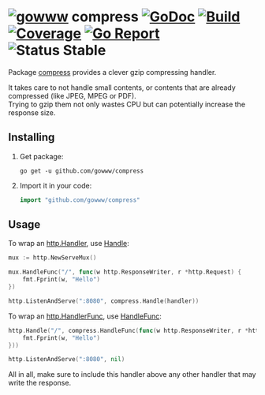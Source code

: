 # [![gowww](https://avatars.githubusercontent.com/u/18078923?s=20)](https://github.com/gowww) compress [![GoDoc](https://godoc.org/github.com/gowww/compress?status.svg)](https://godoc.org/github.com/gowww/compress) [![Build](https://travis-ci.org/gowww/compress.svg?branch=master)](https://travis-ci.org/gowww/compress) [![Coverage](https://coveralls.io/repos/github/gowww/compress/badge.svg?branch=master)](https://coveralls.io/github/gowww/compress?branch=master) [![Go Report](https://goreportcard.com/badge/github.com/gowww/compress)](https://goreportcard.com/report/github.com/gowww/compress) ![Status Stable](https://img.shields.io/badge/status-stable-brightgreen.svg)

Package [compress](https://godoc.org/github.com/gowww/compress) provides a clever gzip compressing handler.

It takes care to not handle small contents, or contents that are already compressed (like JPEG, MPEG or PDF).  
Trying to gzip them not only wastes CPU but can potentially increase the response size.

## Installing

1. Get package:

	```Shell
	go get -u github.com/gowww/compress
	```

2. Import it in your code:

	```Go
	import "github.com/gowww/compress"
	```

## Usage

To wrap an [http.Handler](https://golang.org/pkg/net/http/#Handler), use [Handle](https://godoc.org/github.com/gowww/compress#Handle):

```Go
mux := http.NewServeMux()

mux.HandleFunc("/", func(w http.ResponseWriter, r *http.Request) {
	fmt.Fprint(w, "Hello")
})

http.ListenAndServe(":8080", compress.Handle(handler))
```

To wrap an [http.HandlerFunc](https://golang.org/pkg/net/http/#HandlerFunc), use [HandleFunc](https://godoc.org/github.com/gowww/compress#HandleFunc):

```Go
http.Handle("/", compress.HandleFunc(func(w http.ResponseWriter, r *http.Request) {
	fmt.Fprint(w, "Hello")
}))

http.ListenAndServe(":8080", nil)
```

All in all, make sure to include this handler above any other handler that may write the response.
